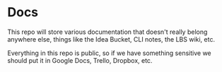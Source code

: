 # Docs

This repo will store various documentation that doesn't really belong anywhere else, things like the Idea Bucket, CLI notes, the LBS wiki, etc.

Everything in this repo is public, so if we have something sensitive we should put it in Google Docs, Trello, Dropbox, etc.
